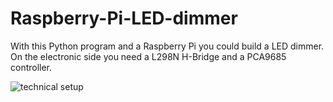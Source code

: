 # Raspberry-Pi-LED-dimmer
With this Python program and a Raspberry Pi you could build a LED dimmer. On the electronic side you need a L298N H-Bridge and a PCA9685 controller.

![technical setup](https://custom-build-robots.com/wp-content/uploads/2017/06/Raspberry_Pi_LED_dimmer_active-300x169.jpg)
